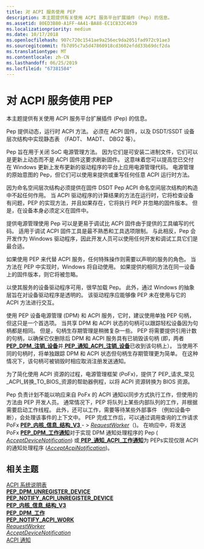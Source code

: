 ```yaml
---
title: 对 ACPI 服务使用 PEP
description: 本主题提供有关使用 ACPI 服务平台扩展插件 (Pep) 的信息。
ms.assetid: 80ED3B80-A1FF-4A41-BA88-EC1C832C4639
ms.localizationpriority: medium
ms.date: 10/17/2018
ms.openlocfilehash: 907c720c1541ae9a256ec9da2051fad972c91ae3
ms.sourcegitcommit: fb7d95c7a5d47860918cd3602efdd33b69dcf2da
ms.translationtype: MT
ms.contentlocale: zh-CN
ms.lasthandoff: 06/25/2019
ms.locfileid: "67381584"
---
```

# <a name="using-peps-for-acpi-services"></a>对 ACPI 服务使用 PEP


本主题提供有关使用 ACPI 服务平台扩展插件 (Pep) 的信息。

Pep 提供动态，运行时 ACPI 方法。 必须在 ACPI 固件，以及 DSDT/SSDT 设备层次结构中实现静态表 （FADT、 MADT、 DBG2 等）。

Pep 旨在用于关闭 SoC 电源管理方法。 因为它们是可安装二进制文件，它们可以是更新上动态而不是 ACPI 固件这要求刷新固件。 这意味着您可以提高您已交付在 Windows 更新上发布更新的驱动程序的平台上应用电源管理代码。 电源管理的原始意图的 Pep，但它们可以使用来提供或重写任何任意 ACPI 运行时方法。

因为命名空间层次结构必须提供在固件 DSDT Pep ACPI 命名空间层次结构的构造中不起任何作用。 当 ACPI 驱动程序的计算结果的方法在运行时，它将检查设备有问题，PEP 的实现方法，并且如果存在，它将执行 PEP 并忽略的固件版本。 但是，在设备本身必须定义在固件中。

提供电源管理使用 Pep 可以是更易于调试比 ACPI 固件由于提供的工具编写的代码。 适用于调试 ACPI 固件工具是最不熟悉和工具选项限制。 与此相反，Pep 会开发作为 Windows 驱动程序，因此开发人员可以使用任何开发和调试工具它们是最合适。

如果使用 PEP 来代替 ACPI 服务，任何特殊操作则需要以声明的服务的角色。 当方法在 PEP 中实现时，Windows 将自动使用。 如果提供的相同方法在同一设备上的固件版本，则它将被忽略。

以使其服务的设备驱动程序可用，很早加载 Pep。 此外，通过 Windows 的抽象层旨在对设备驱动程序是透明的。 该驱动程序应能够像 PEP 未在使用与它的 ACPI 方法进行交互。

使用 PEP 设备电源管理 (DPM) 和 ACPI 服务，它时，建议使用单独 PEP 句柄，但这只是一个首选项。 当共享 DPM 和 ACPI 状态的句柄可以跟踪轻松设备因为句柄都是相同。 但是，句柄生存期管理是稍微复杂一些。 PEP 将需要提供引用计数的句柄，以确保它仅删除后 DPM 和 ACPI 服务具有已销毁该句柄 (即，两者[ **PEP\_DPM\_注销\_设备**](https://docs.microsoft.com/windows-hardware/drivers/ddi/content/index)并[ **PEP\_通知\_ACPI\_注销\_设备**](https://docs.microsoft.com/windows-hardware/drivers/ddi/content/index)已收到该句柄上）。 当使用不同的句柄时，将单独跟踪 DPM 和 ACPI 状态但句柄生存期管理更为简单。 在这种情况下，该句柄可被销毁时相应取消注册发送通知。

为了简化使用 ACPI 资源的过程，电源管理框架 (PoFx)，提供了 PEP\_请求\_常见\_ACPI\_转换\_TO\_BIOS\_资源的帮助器例程，以将 ACPI 资源转换为 BIOS 资源。

Pep 负责计划不能以响应来自 PoFx 的 ACPI 通知以同步方式执行工作，但使用的方法由 PEP 开发人员。 通常情况下，PEP 将队列上某些内部队列的工作，并根据需要启动工作线程。 此外，还可以工作，需要等待某些外部事件 （例如设备中断），会处理该事件的上下文中。 PEP 完成工作后，可以通过调用查询的工作请求 PoFx [ **PEP\_内核\_信息\_结构\_V3** ](https://docs.microsoft.com/windows-hardware/drivers/ddi/content/pepfx/ns-pepfx-_pep_kernel_information_struct_v3) - &gt; [ *RequestWorker*](https://docs.microsoft.com/windows-hardware/drivers/ddi/content/pepfx/nc-pepfx-pofxcallbackrequestworker)（)。 在响应中，将发送 PoFx [ **PEP\_DPM\_工作通知**](https://docs.microsoft.com/windows-hardware/drivers/ddi/content/index)对于实现 DPM 通知处理程序的 Pep ([ *AcceptDeviceNotification*](https://docs.microsoft.com/windows-hardware/drivers/ddi/content/pepfx/nc-pepfx-pepcallbacknotifydpm)) 或[ **PEP\_通知\_ACPI\_工作通知**](https://docs.microsoft.com/windows-hardware/drivers/ddi/content/index)为 PEPs实现仅限 ACPI 的通知处理程序 ([*AcceptAcpiNotification*](https://docs.microsoft.com/windows-hardware/drivers/ddi/content/pepfx/nc-pepfx-pepcallbacknotifyacpi))。

## <a name="related-topics"></a>相关主题
[ACPI 系统说明表](https://docs.microsoft.com/windows-hardware/drivers/bringup/acpi-system-description-tables)  
[**PEP\_DPM\_UNREGISTER\_DEVICE**](https://docs.microsoft.com/windows-hardware/drivers/ddi/content/index)  
[**PEP\_NOTIFY\_ACPI\_UNREGISTER\_DEVICE**](https://docs.microsoft.com/windows-hardware/drivers/ddi/content/index)  
[**PEP\_内核\_信息\_结构\_V3**](https://docs.microsoft.com/windows-hardware/drivers/ddi/content/pepfx/ns-pepfx-_pep_kernel_information_struct_v3)  
[**PEP\_DPM\_工作**](https://docs.microsoft.com/windows-hardware/drivers/ddi/content/index)  
[**PEP\_NOTIFY\_ACPI\_WORK**](https://docs.microsoft.com/windows-hardware/drivers/ddi/content/index)  
[*RequestWorker*](https://docs.microsoft.com/windows-hardware/drivers/ddi/content/pepfx/nc-pepfx-pofxcallbackrequestworker)  
[*AcceptDeviceNotification*](https://docs.microsoft.com/windows-hardware/drivers/ddi/content/pepfx/nc-pepfx-pepcallbacknotifydpm)  
[ACPI 通知](https://docs.microsoft.com/windows-hardware/drivers/ddi/content/index)  



